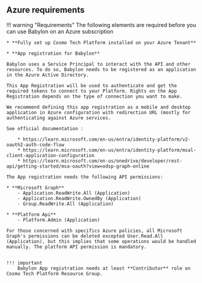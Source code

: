 ## Azure requirements


!!! warning "Requirements"
    The following elements are required before you can use Babylon on an Azure subscription

    * **Fully set up Cosmo Tech Platform installed on your Azure Tenant**

    * **App registration for Babylon**

    Babylon uses a Service Principal to interact with the API and other resources. To do so, Babylon needs to be registered as an application in the Azure Active Directory.

    This App Registration will be used to authenticate and get the required tokens to connect to your Platform. Rights on the App Registration depends on the type of connection you want to make. 
    
    We recommend defining this app registration as a mobile and desktop application in Azure configuration with redirection URL (mostly for authenticating against Azure services.
    
    See official documentation :
    
        * https://learn.microsoft.com/en-us/entra/identity-platform/v2-oauth2-auth-code-flow
        * https://learn.microsoft.com/en-us/entra/identity-platform/msal-client-application-configuration
        * https://learn.microsoft.com/en-us/onedrive/developer/rest-api/getting-started/msa-oauth?view=odsp-graph-online

    The App registration needs the following API permissions:

    * **Microsoft Graph**
        - Application.ReadWrite.All (Application)
        - Application.ReadWrite.OwnedBy (Application)
        - Group.ReadWrite.All (Application)

    * **Platform Api**
        - Platform.Admin (Application)

    For those concerned with specifics Azure policies, all Microsoft Graph's permissions can be deleted excepted User.Read.All (Application), but this implies that some operations would be handled manually. The platform API permission is mandatory.


    !!! important
        Babylon App registration needs at least **Contributor** role on Cosmo Tech Platform Resource Group.

